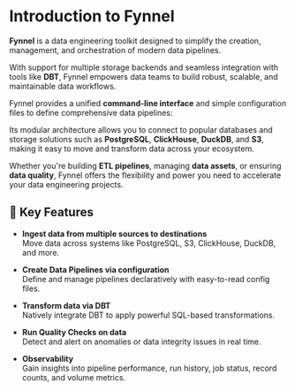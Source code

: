 # Introduction to Fynnel

**Fynnel** is a data engineering toolkit designed to simplify the creation, management, and orchestration of modern data pipelines.

With support for multiple storage backends and seamless integration with tools like **DBT**, Fynnel empowers data teams to build robust, scalable, and maintainable data workflows.

Fynnel provides a unified **command-line interface** and simple configuration files to define comprehensive data pipelines:

Its modular architecture allows you to connect to popular databases and storage solutions such as **PostgreSQL**, **ClickHouse**, **DuckDB**, and **S3**, making it easy to move and transform data across your ecosystem.

Whether you're building **ETL pipelines**, managing **data assets**, or ensuring **data quality**, Fynnel offers the flexibility and power you need to accelerate your data engineering projects.

## 🔧 Key Features

- **Ingest data from multiple sources to destinations**  
  Move data across systems like PostgreSQL, S3, ClickHouse, DuckDB, and more.

- **Create Data Pipelines via configuration**  
  Define and manage pipelines declaratively with easy-to-read config files.

- **Transform data via DBT**  
  Natively integrate DBT to apply powerful SQL-based transformations.

- **Run Quality Checks on data**  
  Detect and alert on anomalies or data integrity issues in real time.

- **Observability**  
  Gain insights into pipeline performance, run history, job status, record counts, and volume metrics.

